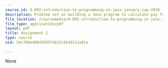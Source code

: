 ```yaml
---
course_id: 6-092-introduction-to-programming-in-java-january-iap-2010
description: Problem set on building a Java program to calculate pay for hourly employees.
file_location: /coursemedia/6-092-introduction-to-programming-in-java-january-iap-2010/34c78de406d2935f4b23c8149111a81a_MIT6_092IAP10_assn02.pdf
file_type: application/pdf
layout: pdf
title: Assignment 2
type: course
uid: 34c78de406d2935f4b23c8149111a81a

---
```

None